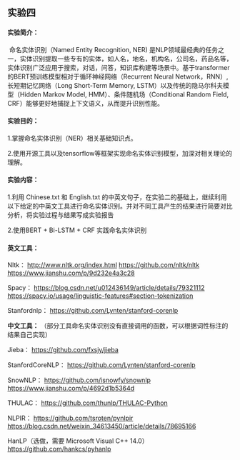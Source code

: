 ## 实验四



#### 实验简介：

​		命名实体识别（Named Entity Recognition, NER) 是NLP领域最经典的任务之一，实体识别提取一些专有的实体，如人名，地名，机构名，公司名，药品名等，实体识别广泛应用于搜索，对话，问答，知识库构建等场景中。基于transformer的BERT预训练模型相对于循环神经网络（Recurrent Neural Network，RNN）, 长短期记忆网络（Long Short-Term Memory, LSTM）以及传统的隐马尔科夫模型（Hidden Markov Model, HMM）、条件随机场（Conditional Random Field, CRF）能够更好地捕捉上下文语义，从而提升识别性能。



#### 实验目的：

1.掌握命名实体识别（NER）相关基础知识点。

2.使用开源工具以及tensorflow等框架实现命名实体识别模型，加深对相关理论的理解。



#### 实验内容：

1.利用 Chinese.txt 和 English.txt 的中英文句子，在实验二的基础上，继续利用以下给定的中英文工具进行命名实体识别。并对不同工具产生的结果进行简要对比分析，将实验过程与结果写成实验报告

2.使用BERT + Bi-LSTM + CRF 实践命名实体识别



#### 英文工具：

Nltk：
http://www.nltk.org/index.html
https://github.com/nltk/nltk
https://www.jianshu.com/p/9d232e4a3c28



Spacy：
https://blog.csdn.net/u012436149/article/details/79321112
https://spacy.io/usage/linguistic-features#section-tokenization



Stanfordnlp：
https://github.com/Lynten/stanford-corenlp



**中文工具：** （部分工具命名实体识别没有直接调用的函数，可以根据词性标注的结果自己实现）

Jieba：
https://github.com/fxsjy/jieba

StanfordCoreNLP：
https://github.com/Lynten/stanford-corenlp



SnowNLP：
https://github.com/isnowfy/snownlp
https://www.jianshu.com/p/4692d1b5364d



THULAC：
https://github.com/thunlp/THULAC-Python



NLPIR：
https://github.com/tsroten/pynlpir
https://blog.csdn.net/weixin_34613450/article/details/78695166



HanLP（选做，需要 Microsoft Visual C++ 14.0）
https://github.com/hankcs/pyhanlp